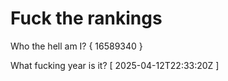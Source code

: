 # Fuck the rankings

Who the hell am I?
{ 16589340 }

What fucking year is it?
[ 2025-04-12T22:33:20Z ]
